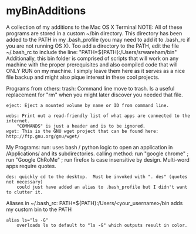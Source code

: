 myBinAdditions
=============

A collection of my additions to the Mac OS X Terminal
NOTE: All of these programs are stored in a custom ~/bin directory.  This directory
has been added to the PATH in my .bash_profile (you may need to add it to .bash_rc if you
are not running OS X).  Too add a directory to the PATH, edit the file ~/.bash_rc
to include the line: "PATH=${PATH}:/Users/srwareham/bin"
Additionally, this bin folder is comprised of scripts that will work on any machine with the proper
prerequisites and also compiled code that will ONLY RUN on my machine.  I simply leave them here as it
serves as a nice file backup and might also pique interest in these cool projects.

Programs from others:
	trash: Command line move to trash. Is a useful replacement for "rm" when you might 
		later discover you needed that file.
		
	eject: Eject a mounted volume by name or ID from command line.
	
	webs: Print out a read-friendly list of what apps are connected to the internet.
		"COMMANDS" is just a header and is to be ignored.
	wget: This is the GNU wget project that can be found here: http://ftp.gnu.org/gnu/wget/
	
	
My Programs:
	run:  uses bash / python logic to open an application in /Applications/ and
		its subdirectories.
		calling method: run "google chrome" ; run "Google ChRoMe" ; run firefox 
		Is case insensitive by design. Multi-word apps require quotes.
		
	des: quickly cd to the desktop.  Must be invoked with ". des" (quotes not necessary)
		could just have added an alias to .bash_profile but I didn't want to clutter it.


Aliases in ~/.bash_rc:
	PATH=${PATH}:/Users/<your_username>/bin
		adds my custom bin to the PATH
	
	alias ls="ls -G"
		overloads ls to default to "ls -G" which outputs result in color.
